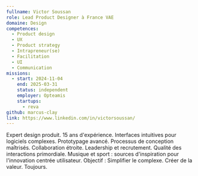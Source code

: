 ```yaml
---
fullname: Victor Soussan
role: Lead Product Designer à France VAE
domaine: Design
competences:
  - Product design
  - UX
  - Product strategy
  - Intrapreneur(se)
  - Facilitation
  - UI
  - Communication
missions:
  - start: 2024-11-04
    end: 2025-03-31
    status: independent
    employer: Opteamis
    startups:
      - reva
github: marcus-clay
link: https://www.linkedin.com/in/victorsoussan/
---
```

Expert design produit. 15 ans d'expérience. Interfaces intuitives pour logiciels complexes. Prototypage avancé. Processus de conception maîtrisés. Collaboration étroite. Leadership et recrutement. Qualité des interactions primordiale. Musique et sport : sources d'inspiration pour l'innovation centrée utilisateur. Objectif : Simplifier le complexe. Créer de la valeur. Toujours.